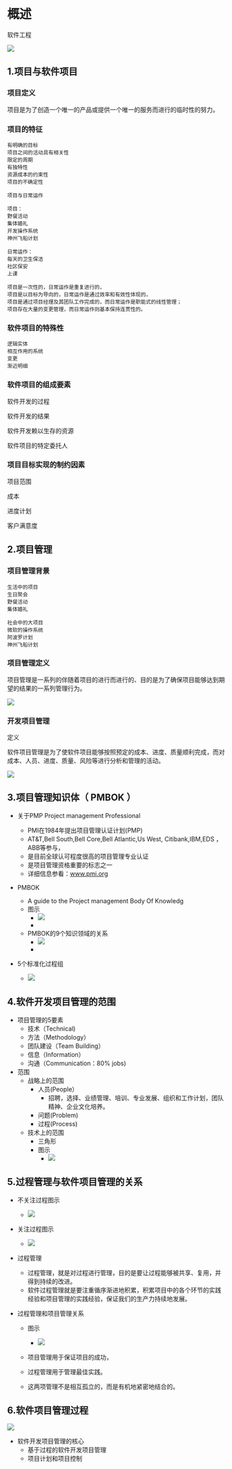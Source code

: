 # 概述

软件工程

![](https://raw.githubusercontent.com/ZanderZhao/images/master/img2019/20191213103142.png)



## 1.项目与软件项目

### 项目定义

项目是为了创造一个唯一的产品或提供一个唯一的服务而进行的临时性的努力。

### 项目的特征

```
有明确的目标
项目之间的活动具有相关性
限定的周期
有独特性
资源成本的约束性 
项目的不确定性 
```



```
项目与日常运作

项目：
野餐活动
集体婚礼
开发操作系统
神州飞船计划

日常运作：
每天的卫生保洁
社区保安
上课

项目是一次性的，日常运作是重复进行的，
项目是以目标为导向的，日常运作是通过效率和有效性体现的，
项目是通过项目经理及其团队工作完成的，而日常运作是职能式的线性管理；
项目存在大量的变更管理，而日常运作则基本保持连贯性的。 

```

### 软件项目的特殊性

```
逻辑实体
相互作用的系统
变更
渐近明细

```



### 软件项目的组成要素

软件开发的过程

软件开发的结果

软件开发赖以生存的资源

软件项目的特定委托人



### 项目目标实现的制约因素

项目范围

成本

进度计划

客户满意度



## 2.项目管理

### 项目管理背景

```
生活中的项目
生日聚会
野餐活动
集体婚礼

社会中的大项目
微软的操作系统
阿波罗计划
神州飞船计划
```





### 项目管理定义

项目管理是一系列的伴随着项目的进行而进行的、目的是为了确保项目能够达到期望的结果的一系列管理行为。

![](https://raw.githubusercontent.com/ZanderZhao/images/master/img2019/20191213104400.png)









### 开发项目管理

定义

 软件项目管理是为了使软件项目能够按照预定的成本、进度、质量顺利完成，而对成本、人员、进度、质量、风险等进行分析和管理的活动。  

![](https://raw.githubusercontent.com/ZanderZhao/images/master/img2019/20191213104504.png)



 

## 3.项目管理知识体（ PMBOK ）

- 关于PMP
  Project management Professional

  - PMI在1984年提出项目管理认证计划(PMP)
  - AT&T,Bell South,Bell Core,Bell Atlantic,Us West, Citibank,IBM,EDS ，ABB等参与，
  - 是目前全球认可程度很高的项目管理专业认证
  - 是项目管理资格重要的标志之一
  - 详细信息参看：www.pmi.org

- PMBOK

  - A guide to the Project management Body Of Knowledg 
  - 图示
    - ![](https://raw.githubusercontent.com/ZanderZhao/images/master/img2019/20191213110940.png)
    - 
  - PMBOK的9个知识领域的关系
    - ![](https://raw.githubusercontent.com/ZanderZhao/images/master/img2019/20191213111013.png)
    - 

- 5个标准化过程组

  - ![](https://raw.githubusercontent.com/ZanderZhao/images/master/img2019/20191213111151.png)

    

## 4.软件开发项目管理的范围

- 项目管理的5要素
  - 技术（Technical)
  - 方法（Methodology）
  - 团队建设（Team Building）
  - 信息（Information）
  - 沟通（Communication：80% jobs)
- 范围
  - 战略上的范围
    - 人员(People）
      - 招聘，选择、业绩管理、培训、专业发展、组织和工作计划，团队精神、企业文化培养。
    - 问题(Problem)
    - 过程(Process)
  - 技术上的范围
    - 三角形
    - 图示
      - ![](https://raw.githubusercontent.com/ZanderZhao/images/master/img2019/20191213111529.png)

## 5.过程管理与软件项目管理的关系

- 不关注过程图示

  - ![](https://raw.githubusercontent.com/ZanderZhao/images/master/img2019/20191213111617.png)

    

- 关注过程图示

  - ![](https://raw.githubusercontent.com/ZanderZhao/images/master/img2019/20191213111645.png)

    

- 过程管理

  - 过程管理，就是对过程进行管理，目的是要让过程能够被共享、复用，并得到持续的改进。
  - 软件过程管理就是要注重循序渐进地积累，积累项目中的各个环节的实践经验和项目管理的实践经验，保证我们的生产力持续地发展。

- 过程管理和项目管理关系

  - 图示
    - ![](https://raw.githubusercontent.com/ZanderZhao/images/master/img2019/20191213111728.png)

      
  - 项目管理用于保证项目的成功，
  - 过程管理用于管理最佳实践。
  - 这两项管理不是相互孤立的，而是有机地紧密地结合的。

## 6.软件项目管理过程

![](https://raw.githubusercontent.com/ZanderZhao/images/master/img2019/20191213111908.png)

- 软件开发项目管理的核心
  - 基于过程的软件开发项目管理
  - 项目计划和项目控制























